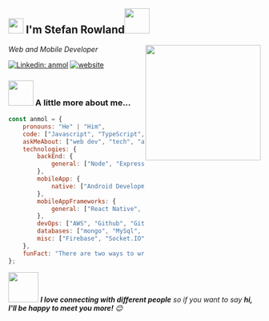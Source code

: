 <h2><img src="https://emojis.slackmojis.com/emojis/images/1531849430/4246/blob-sunglasses.gif?1531849430" width="30"/> I'm Stefan Rowland<img src="https://media.giphy.com/media/12oufCB0MyZ1Go/giphy.gif" width="50"></h2>
<img align='right' src="https://d3sujgifhk94se.cloudfront.net/wp-content/uploads/2019/09/18085910/Monkey_Kid_Coding.gif" width="230">
<p><em>Web and Mobile Developer</em></p>

[![Linkedin: anmol](https://img.shields.io/badge/-anmol-blue?style=flat-square&logo=Linkedin&logoColor=white&link=linkedin.com/in/stefan-rowland)](linkedin.com/in/stefan-rowland)
[![website](https://img.shields.io/badge/Website-46a2f1.svg?&style=flat-square&logo=Google-Chrome&logoColor=white&link=https://stefan-rowland.web.app)](https://stefan-rowland.web.app)


### <img src="https://media.giphy.com/media/VgCDAzcKvsR6OM0uWg/giphy.gif" width="50"> A little more about me...  

```javascript
const anmol = {
    pronouns: "He" | "Him",
    code: ["Javascript", "TypeScript", "Python", "PHP"],
    askMeAbout: ["web dev", "tech", "app dev"],
    technologies: {
        backEnd: {
            general: ["Node", "Express", "Nest.js", "Laravel"],
        },
        mobileApp: {
            native: ["Android Development"]
        },
        mobileAppFrameworks: {
            general: ["React Native", "Flutter"]
        },
        devOps: ["AWS", "Github", "Gitlab", "Bitbucket" "Docker"],
        databases: ["mongo", "MySql", "sqlite"],
        misc: ["Firebase", "Socket.IO", "selenium", "open-cv", "php", "SuiteApp"]
    },
    funFact: "There are two ways to write error-free programs; only the third one works"
};
```

<img src="https://media.giphy.com/media/LnQjpWaON8nhr21vNW/giphy.gif" width="60"> <em><b>I love connecting with different people</b> so if you want to say <b>hi, I'll be happy to meet you more!</b> 😊</em>